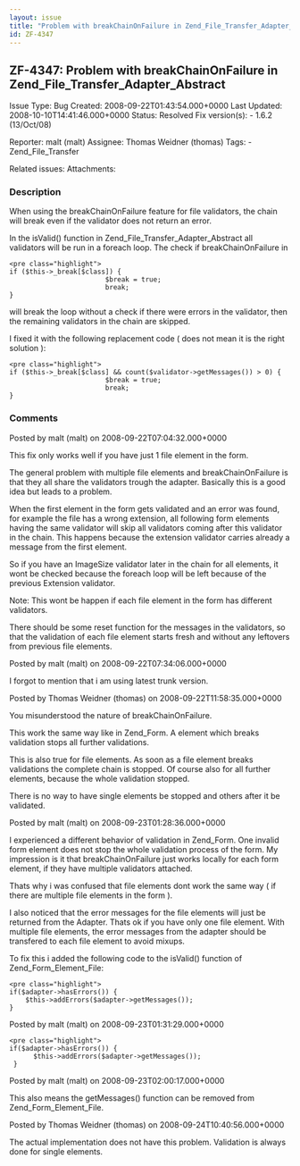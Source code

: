 ```yaml
---
layout: issue
title: "Problem with breakChainOnFailure in Zend_File_Transfer_Adapter_Abstract"
id: ZF-4347
---
```


ZF-4347: Problem with breakChainOnFailure in Zend\_File\_Transfer\_Adapter\_Abstract
------------------------------------------------------------------------------------

 Issue Type: Bug Created: 2008-09-22T01:43:54.000+0000 Last Updated: 2008-10-10T14:41:46.000+0000 Status: Resolved Fix version(s): - 1.6.2 (13/Oct/08)
 
 Reporter:  malt (malt)  Assignee:  Thomas Weidner (thomas)  Tags: - Zend\_File\_Transfer
 
 Related issues: 
 Attachments: 
### Description

When using the breakChainOnFailure feature for file validators, the chain will break even if the validator does not return an error.

In the isValid() function in Zend\_File\_Transfer\_Adapter\_Abstract all validators will be run in a foreach loop. The check if breakChainOnFailure in

 
    <pre class="highlight">
    if ($this->_break[$class]) {
                            $break = true;
                            break;
    }


will break the loop without a check if there were errors in the validator, then the remaining validators in the chain are skipped.

I fixed it with the following replacement code ( does not mean it is the right solution ):

 
    <pre class="highlight">
    if ($this->_break[$class] && count($validator->getMessages()) > 0) {
                            $break = true;
                            break;
    }


 

 

### Comments

Posted by malt (malt) on 2008-09-22T07:04:32.000+0000

This fix only works well if you have just 1 file element in the form.

The general problem with multiple file elements and breakChainOnFailure is that they all share the validators trough the adapter. Basically this is a good idea but leads to a problem.

When the first element in the form gets validated and an error was found, for example the file has a wrong extension, all following form elements having the same validator will skip all validators coming after this validator in the chain. This happens because the extension validator carries already a message from the first element.

So if you have an ImageSize validator later in the chain for all elements, it wont be checked because the foreach loop will be left because of the previous Extension validator.

Note: This wont be happen if each file element in the form has different validators.

There should be some reset function for the messages in the validators, so that the validation of each file element starts fresh and without any leftovers from previous file elements.

 

 

Posted by malt (malt) on 2008-09-22T07:34:06.000+0000

I forgot to mention that i am using latest trunk version.

 

 

Posted by Thomas Weidner (thomas) on 2008-09-22T11:58:35.000+0000

You misunderstood the nature of breakChainOnFailure.

This work the same way like in Zend\_Form. A element which breaks validation stops all further validations.

This is also true for file elements. As soon as a file element breaks validations the complete chain is stopped. Of course also for all further elements, because the whole validation stopped.

There is no way to have single elements be stopped and others after it be validated.

 

 

Posted by malt (malt) on 2008-09-23T01:28:36.000+0000

I experienced a different behavior of validation in Zend\_Form. One invalid form element does not stop the whole validation process of the form. My impression is it that breakChainOnFailure just works locally for each form element, if they have multiple validators attached.

Thats why i was confused that file elements dont work the same way ( if there are multiple file elements in the form ).

I also noticed that the error messages for the file elements will just be returned from the Adapter. Thats ok if you have only one file element. With multiple file elements, the error messages from the adapter should be transfered to each file element to avoid mixups.

To fix this i added the following code to the isValid() function of Zend\_Form\_Element\_File:

 
    <pre class="highlight">
    if($adapter->hasErrors()) {
        $this->addErrors($adapter->getMessages());
    }


 

 

Posted by malt (malt) on 2008-09-23T01:31:29.000+0000

 
    <pre class="highlight">
    if($adapter->hasErrors()) { 
          $this->addErrors($adapter->getMessages());
     }


 

 

Posted by malt (malt) on 2008-09-23T02:00:17.000+0000

This also means the getMessages() function can be removed from Zend\_Form\_Element\_File.

 

 

Posted by Thomas Weidner (thomas) on 2008-09-24T10:40:56.000+0000

The actual implementation does not have this problem. Validation is always done for single elements.

 

 